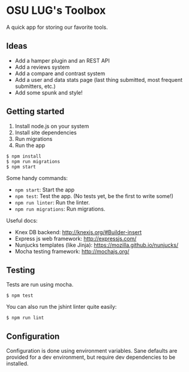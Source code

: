 OSU LUG's Toolbox
=================

A quick app for storing our favorite tools.

Ideas
-----
* Add a hamper plugin and an REST API
* Add a reviews system
* Add a compare and contrast system
* Add a user and data stats page (last thing submitted, most frequent
  submitters, etc.)
* Add some spunk and style!

Getting started
---------------
1. Install node.js on your system
2. Install site dependencies
3. Run migrations
4. Run the app
```shell
$ npm install
$ npm run migrations
$ npm start
```

Some handy commands:
* `npm start`: Start the app
* `npm test`: Test the app. (No tests yet, be the first to write some!)
* `npm run linter`: Run the linter.
* `npm run migrations`: Run migrations.

Useful docs:
* Knex DB backend: http://knexjs.org/#Builder-insert
* Express js web framework: http://expressjs.com/
* Nunjucks templates (like Jinja): https://mozilla.github.io/nunjucks/
* Mocha testing framework: http://mochajs.org/

Testing
-------
Tests are run using mocha.
```shell
$ npm test
```
You can also run the jshint linter quite easily:
```shell
$ npm run lint
```

Configuration
-------------
Configuration is done using environment variables. Sane defaults are provided
for a dev environment, but require dev dependencies to be installed.
